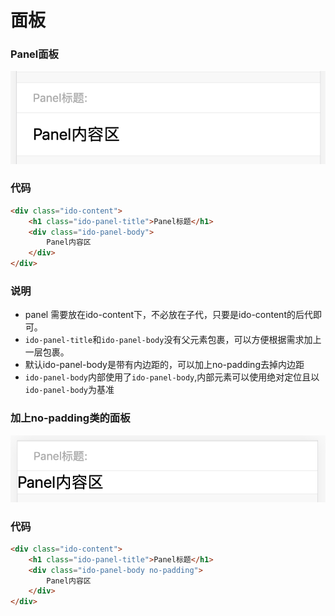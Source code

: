 # 面板
### Panel面板
![panel](../../imgs/panel.jpg)
### 代码
```html
<div class="ido-content">
    <h1 class="ido-panel-title">Panel标题</h1>
    <div class="ido-panel-body">
        Panel内容区
    </div>
</div>
```
### 说明
- panel 需要放在ido-content下，不必放在子代，只要是ido-content的后代即可。
- `ido-panel-title`和`ido-panel-body`没有父元素包裹，可以方便根据需求加上一层包裹。
- 默认ido-panel-body是带有内边距的，可以加上no-padding去掉内边距
- `ido-panel-body`内部使用了`ido-panel-body`,内部元素可以使用绝对定位且以`ido-panel-body`为基准
### 加上no-padding类的面板
![panel](../../imgs/panel2.jpg)
### 代码
```html
<div class="ido-content">
    <h1 class="ido-panel-title">Panel标题</h1>
    <div class="ido-panel-body no-padding">
        Panel内容区
    </div>
</div>
```

